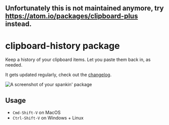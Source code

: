 ## Unfortunately this is not maintained anymore, try https://atom.io/packages/clipboard-plus instead.

# clipboard-history package

Keep a history of your clipboard items. Let you paste them back in, as needed.

It gets updated regularly, check out the [changelog](https://github.com/unDemian/clipboard-history/blob/master/CHANGELOG.md).

![A screenshot of your spankin' package](https://raw.githubusercontent.com/unDemian/clipboard-history/master/demo.gif)

## Usage

- `Cmd-Shift-V` on MacOS
- `Ctrl-Shift-V` on Windows + Linux
